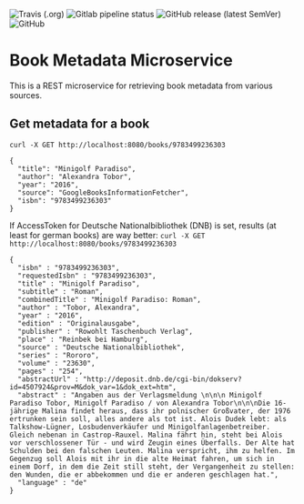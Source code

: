 <!--- some badges to display on the GitHub page -->
![Travis (.org)](https://img.shields.io/travis/debuglevel/bookmetadata-microservice?label=Travis%20build)
![Gitlab pipeline status](https://img.shields.io/gitlab/pipeline/debuglevel/bookmetadata-microservice?label=GitLab%20build)
![GitHub release (latest SemVer)](https://img.shields.io/github/v/release/debuglevel/bookmetadata-microservice?sort=semver)
![GitHub](https://img.shields.io/github/license/debuglevel/bookmetadata-microservice)

# Book Metadata Microservice

This is a REST microservice for retrieving book metadata from various sources.

## Get metadata for a book
`curl -X GET http://localhost:8080/books/9783499236303`
```
{
  "title": "Minigolf Paradiso",
  "author": "Alexandra Tobor",
  "year": "2016",
  "source": "GoogleBooksInformationFetcher",
  "isbn": "9783499236303"
}
```

If AccessToken for Deutsche Nationalbibliothek (DNB) is set, results (at least for german books) are way better:
`curl -X GET http://localhost:8080/books/9783499236303`
```
{
  "isbn" : "9783499236303",
  "requestedIsbn" : "9783499236303",
  "title" : "Minigolf Paradiso",
  "subtitle" : "Roman",
  "combinedTitle" : "Minigolf Paradiso: Roman",
  "author" : "Tobor, Alexandra",
  "year" : "2016",
  "edition" : "Originalausgabe",
  "publisher" : "Rowohlt Taschenbuch Verlag",
  "place" : "Reinbek bei Hamburg",
  "source" : "Deutsche Nationalbibliothek",
  "series" : "Rororo",
  "volume" : "23630",
  "pages" : "254",
  "abstractUrl" : "http://deposit.dnb.de/cgi-bin/dokserv?id=4507924&prov=M&dok_var=1&dok_ext=htm",
  "abstract" : "Angaben aus der Verlagsmeldung \n\n\n Minigolf Paradiso Tobor, Minigolf Paradiso / von Alexandra Tobor\n\n\nDie 16-jährige Malina findet heraus, dass ihr polnischer Großvater, der 1976 ertrunken sein soll, alles andere als tot ist. Alois Dudek lebt: als Talkshow-Lügner, Losbudenverkäufer und Minigolfanlagenbetreiber. Gleich nebenan in Castrop-Rauxel. Malina fährt hin, steht bei Alois vor verschlossener Tür - und wird Zeugin eines Überfalls. Der Alte hat Schulden bei den falschen Leuten. Malina verspricht, ihm zu helfen. Im Gegenzug soll Alois mit ihr in die alte Heimat fahren, um sich in einem Dorf, in dem die Zeit still steht, der Vergangenheit zu stellen: den Wunden, die er abbekommen und die er anderen geschlagen hat.",
  "language" : "de"
}
```
